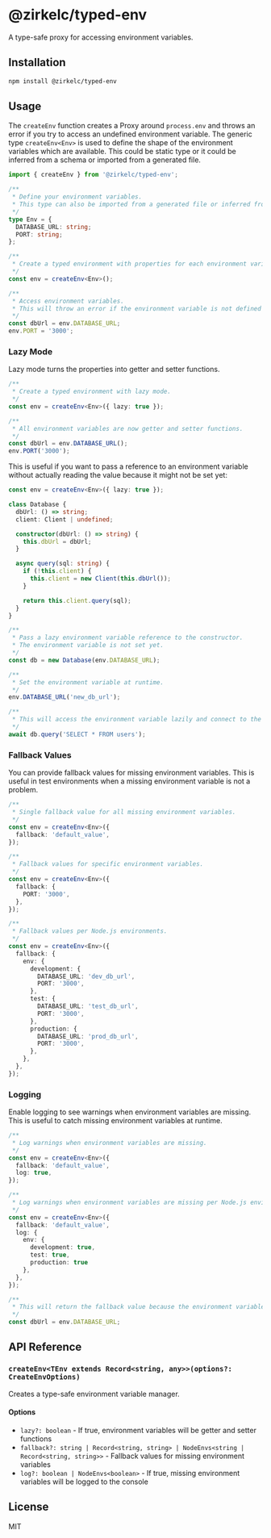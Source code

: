 # @zirkelc/typed-env

A type-safe proxy for accessing environment variables.

## Installation

```bash
npm install @zirkelc/typed-env
```

## Usage

The `createEnv` function creates a Proxy around `process.env` and throws an error if you try to access an undefined environment variable. The generic type `createEnv<Env>` is used to define the shape of the environment variables which are available. This could be static type or it could be inferred from a schema or imported from a generated file.

```typescript
import { createEnv } from '@zirkelc/typed-env';

/**
 * Define your environment variables. 
 * This type can also be imported from a generated file or inferred from a schema.
 */
type Env = {
  DATABASE_URL: string;
  PORT: string;
};

/**
 * Create a typed environment with properties for each environment variable.
 */
const env = createEnv<Env>();

/**
 * Access environment variables.
 * This will throw an error if the environment variable is not defined at runtime.
 */
const dbUrl = env.DATABASE_URL;
env.PORT = '3000';
```

### Lazy Mode

Lazy mode turns the properties into getter and setter functions.

```typescript
/**
 * Create a typed environment with lazy mode.
 */
const env = createEnv<Env>({ lazy: true });

/**
 * All environment variables are now getter and setter functions.
 */
const dbUrl = env.DATABASE_URL();
env.PORT('3000');
```

This is useful if you want to pass a reference to an environment variable without actually reading the value because it might not be set yet:

```ts
const env = createEnv<Env>({ lazy: true });

class Database {
  dbUrl: () => string;
  client: Client | undefined;

  constructor(dbUrl: () => string) {
    this.dbUrl = dbUrl;
  }

  async query(sql: string) {
    if (!this.client) {
      this.client = new Client(this.dbUrl());
    }

    return this.client.query(sql);
  }
}

/**
 * Pass a lazy environment variable reference to the constructor.
 * The environment variable is not set yet.
 */
const db = new Database(env.DATABASE_URL);

/**
 * Set the environment variable at runtime.
 */
env.DATABASE_URL('new_db_url');

/**
 * This will access the environment variable lazily and connect to the database.
 */
await db.query('SELECT * FROM users');
```

### Fallback Values

You can provide fallback values for missing environment variables. This is useful in test environments when a missing environment variable is not a problem.

```typescript
/**
 * Single fallback value for all missing environment variables.
 */
const env = createEnv<Env>({
  fallback: 'default_value',
});

/**
 * Fallback values for specific environment variables.
 */
const env = createEnv<Env>({
  fallback: {
    PORT: '3000',
  },
});

/**
 * Fallback values per Node.js environments.
 */
const env = createEnv<Env>({
  fallback: {
    env: {
      development: {
        DATABASE_URL: 'dev_db_url',
        PORT: '3000',
      },
      test: {
        DATABASE_URL: 'test_db_url',
        PORT: '3000',
      },
      production: {
        DATABASE_URL: 'prod_db_url',
        PORT: '3000',
      },
    },
  },
});
```

### Logging

Enable logging to see warnings when environment variables are missing. This is useful to catch missing environment variables at runtime.

```typescript
/**
 * Log warnings when environment variables are missing.
 */
const env = createEnv<Env>({
  fallback: 'default_value',
  log: true,
});

/**
 * Log warnings when environment variables are missing per Node.js environments.
 */
const env = createEnv<Env>({
  fallback: 'default_value',
  log: {
    env: { 
      development: true, 
      test: true, 
      production: true 
    },
  },
});

/**
 * This will return the fallback value because the environment variable is not set, and it will be logged to the console.
 */
const dbUrl = env.DATABASE_URL;
```

## API Reference

### `createEnv<TEnv extends Record<string, any>>(options?: CreateEnvOptions)`

Creates a type-safe environment variable manager.

#### Options

- `lazy?: boolean` - If true, environment variables will be getter and setter functions
- `fallback?: string | Record<string, string> | NodeEnvs<string | Record<string, string>>` - Fallback values for missing environment variables
- `log?: boolean | NodeEnvs<boolean>` - If true, missing environment variables will be logged to the console

## License

MIT
